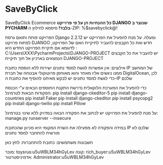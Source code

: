 # SaveByClick
SaveByClick Ecommerce
**כל ההנחיות הן על פי פרוייקט DJANGO שנוצר ב PYCHARM בלבד!**
סיסמא לחילוץ ה-ZIP: 
%$savebyclick@!

הפרויקט פותח ותואם גרסת Django 2.2.12 ומעלה.
על מנת להפעיל את הפרוייקט יש לפתוח פרויקט DJANGO חדש ואת כל הקבצים להעביר לתיקיית האם של הפרויקט, לדוגמא אם תיקיית הפרויקט החדש היא :
C:\Users\XXX\PycharmProjects\DJANGO-PROJECT
יש להעביר את כל הקבצים הנמצאים בארכיון אל תוך תיקיית DJANGO-PROJECT

אילוצים:
אין אפשרות לגשת למסד נתונים ישירות ללא הוספת כתובת IP של המחשב ממנו ניגשים אליו מאחר והוא מאוחסן פרוטוקולי אבטחה של חברת DigitalOcean, לכן כדי לגשת למסד נתונים יש לבקש מאיתנו להוסיף את כתובת ה-IP שלכם

כדי להפעיל את המערכת הלוקאלית נדרשת התקנת התוספים הבאים ע"י הכנסת הפקודות הבאות לטרמינל:
pip install django-ckeditor-5
pip install django-countries
pip install Faker
pip install django-ckeditor
pip install psycopg2
pip install django-twilio
pip install Pillow

על מנת להפעיל את הפרויקט יש לכתוב את הפקודה הבאה במדויק ללא שינוי בטרמינל:
manage.py runserver --insecure

במידה והפקודה לא מפעילה את השרת המקומי היא מכיוון שהכתובת IP שלכם לא מורשית להתחבר למסד נתונים

חשבונות משתמשים:
כתובת להתחברות: לחץ כאן

מוכר: 
toysrus:u5uWBLM34hGyLev
קונה:
rich_buyer:u5uWBLM34hGyLev
אדמיניסטרטור:
Administrator:u5uWBLM34hGyLev


